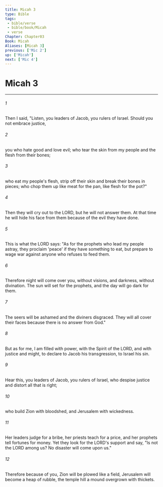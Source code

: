 ```yaml
---
title: Micah 3
type: Bible
tags:
 - bible/verse
 - bible/book/Micah
 - verse
Chapter: Chapter03
Book: Micah
Aliases: [Micah 3]
previous: ['Mic 2']
up: ['Micah']
next: ['Mic 4']
---
```

# Micah 3

***


###### 1 
Then I said, "Listen, you leaders of Jacob, you rulers of Israel. Should you not embrace justice, 

###### 2 
you who hate good and love evil; who tear the skin from my people and the flesh from their bones; 

###### 3 
who eat my people's flesh, strip off their skin and break their bones in pieces; who chop them up like meat for the pan, like flesh for the pot?" 

###### 4 
Then they will cry out to the LORD, but he will not answer them. At that time he will hide his face from them because of the evil they have done. 

###### 5 
This is what the LORD says: "As for the prophets who lead my people astray, they proclaim 'peace' if they have something to eat, but prepare to wage war against anyone who refuses to feed them. 

###### 6 
Therefore night will come over you, without visions, and darkness, without divination. The sun will set for the prophets, and the day will go dark for them. 

###### 7 
The seers will be ashamed and the diviners disgraced. They will all cover their faces because there is no answer from God." 

###### 8 
But as for me, I am filled with power, with the Spirit of the LORD, and with justice and might, to declare to Jacob his transgression, to Israel his sin. 

###### 9 
Hear this, you leaders of Jacob, you rulers of Israel, who despise justice and distort all that is right; 

###### 10 
who build Zion with bloodshed, and Jerusalem with wickedness. 

###### 11 
Her leaders judge for a bribe, her priests teach for a price, and her prophets tell fortunes for money. Yet they look for the LORD's support and say, "Is not the LORD among us? No disaster will come upon us." 

###### 12 
Therefore because of you, Zion will be plowed like a field, Jerusalem will become a heap of rubble, the temple hill a mound overgrown with thickets. 
